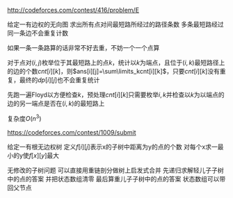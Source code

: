 http://codeforces.com/contest/416/problem/E

给定一有边权的无向图 求出所有点对间最短路所经过的路径条数 多条最短路经过同一条边不会重复计数

如果一条一条路算的话非常不好去重，不妨一个一个点算

对于点对$(i,j)$枚举位于其最短路上的点$k$，统计以$k$为端点，且位于$(i,k)$最短路径上的边的个数$cnt[i][k]$，则$ans[i][j]=\sum\limits_kcnt[i][k]$，只要$cnt[i][k]$没有重复，最终的$dp[i][j]$也不会重复统计

先跑一遍Floyd以方便检查$k$，预处理$cnt[i][k]$只需要枚举$i,k$并检查以$k$为以端点的边的另一端点是否在$(i,k)$的最短路上

复杂度$O(n^3)$

https://codeforces.com/contest/1009/submit

给定一有根无边权树 定义$f[i][j]$表示x的子树中距离为y的点的个数 对每个x求一最小的y使$f[x][y]$最大

无修改的子树问题 可以直接用重链剖分做树上启发式合并 先递归求解轻儿子子树中的点的答案 并把状态数组清零 最后算重儿子子树中的点的答案 状态数组可以带回父节点

